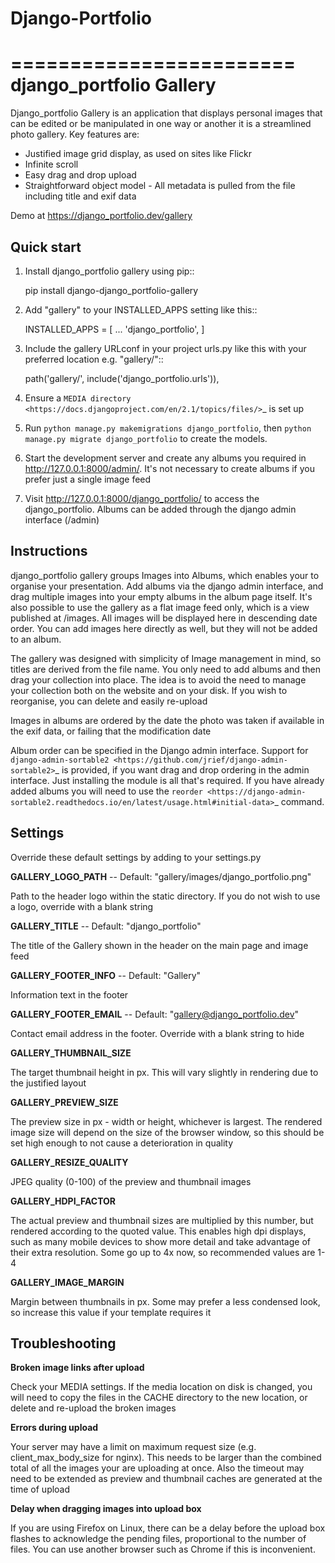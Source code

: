 # Django-Portfolio
========================
django_portfolio Gallery
========================

Django_portfolio Gallery is an application that displays personal images that can be edited or be manipulated in one way or another it is a streamlined photo gallery. Key features are:

* Justified image grid display, as used on sites like Flickr
* Infinite scroll
* Easy drag and drop upload
* Straightforward object model - All metadata is pulled from the file including title and exif data

Demo at https://django_portfolio.dev/gallery

Quick start
-----------

1. Install django_portfolio  gallery using pip::

    pip install django-django_portfolio-gallery

2. Add "gallery" to your INSTALLED_APPS setting like this::

    INSTALLED_APPS = [
        ...
        'django_portfolio',
    ]

3. Include the gallery URLconf in your project urls.py like this with your preferred location e.g. "gallery/"::

    path('gallery/', include('django_portfolio.urls')),

4. Ensure a `MEDIA directory <https://docs.djangoproject.com/en/2.1/topics/files/>`_ is set up

5. Run ``python manage.py makemigrations django_portfolio``, then ``python manage.py migrate django_portfolio`` to create the models.

6. Start the development server and create any albums you required in http://127.0.0.1:8000/admin/. It's not necessary to create albums if you prefer just a single image feed

7. Visit http://127.0.0.1:8000/django_portfolio/ to access the django_portfolio. Albums can be added through the django admin interface (/admin)


Instructions
------------

django_portfolio gallery groups Images into Albums, which enables your to organise your presentation. Add albums via the django admin interface, and drag multiple images into your empty albums in the album page itself. It's also possible to use the gallery as a flat image feed only, which is a view published at <gallery base>/images. All images will be displayed here in descending date order. You can add images here directly as well, but they will not be added to an album.

The gallery was designed with simplicity of Image management in mind, so titles are derived from the file name. You only need to add albums and then drag your collection into place. The idea is to avoid the need to manage your collection both on the website and on your disk. If you wish to reorganise, you can delete and easily re-upload

Images in albums are ordered by the date the photo was taken if available in the exif data, or failing that the modification date

Album order can be specified in the Django admin interface. Support for `django-admin-sortable2 <https://github.com/jrief/django-admin-sortable2>`_ is provided, if you want drag and drop ordering in the admin interface. Just installing the module is all that's required. If you have already added albums you will need to use the `reorder <https://django-admin-sortable2.readthedocs.io/en/latest/usage.html#initial-data>`_ command.

Settings
--------

Override these default settings by adding to your settings.py


**GALLERY_LOGO_PATH** -- Default: "gallery/images/django_portfolio.png"

Path to the header logo within the static directory. If you do not wish to use a logo, override with a blank string

**GALLERY_TITLE** -- Default: "django_portfolio"

The title of the Gallery shown in the header on the main page and image feed

**GALLERY_FOOTER_INFO** -- Default: "Gallery"

Information text in the footer

**GALLERY_FOOTER_EMAIL** -- Default: "gallery@django_portfolio.dev"

Contact email address in the footer. Override with a blank string to hide

**GALLERY_THUMBNAIL_SIZE** 

The target thumbnail height in px. This will vary slightly in rendering due to the justified layout

**GALLERY_PREVIEW_SIZE** 

The preview size in px - width or height, whichever is largest. The rendered image size will depend on the size of the browser window, so this should be set high enough to not cause a deterioration in quality

**GALLERY_RESIZE_QUALITY** 

JPEG quality (0-100) of the preview and thumbnail images

**GALLERY_HDPI_FACTOR** 

The actual preview and thumbnail sizes are multiplied by this number, but rendered according to the quoted value. This enables high dpi displays, such as many mobile devices to show more detail and take advantage of their extra resolution. Some go up to 4x now, so recommended values are 1-4

**GALLERY_IMAGE_MARGIN** 

Margin between thumbnails in px. Some may prefer a less condensed look, so increase this value if your template requires it


Troubleshooting
---------------

**Broken image links after upload**

Check your MEDIA settings. If the media location on disk is changed, you will need to copy the files in the CACHE directory to the new location, or delete and re-upload the broken images

**Errors during upload**

Your server may have a limit on maximum request size (e.g. client_max_body_size for nginx). This needs to be larger than the combined total of all the images your are uploading at once. Also the timeout may need to be extended as preview and thumbnail caches are generated at the time of upload

**Delay when dragging images into upload box**

If you are using Firefox on Linux, there can be a delay before the upload box flashes to acknowledge the pending files, proportional to the number of files. You can use another browser such as Chrome if this is inconvenient.


